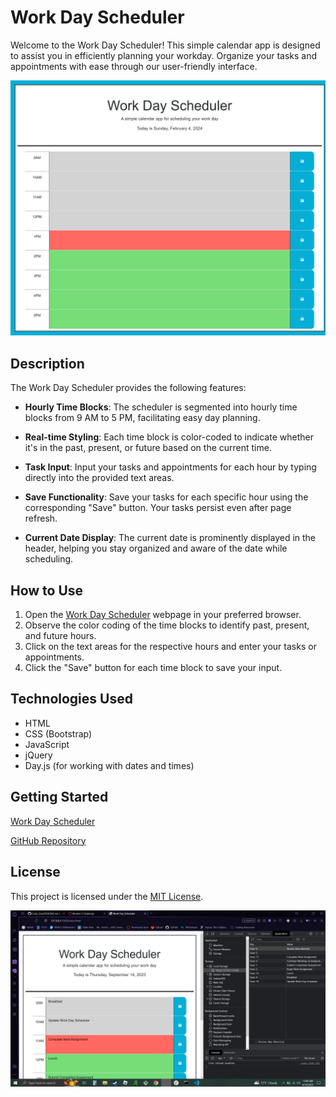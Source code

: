 # Work Day Scheduler

Welcome to the Work Day Scheduler! This simple calendar app is designed to assist you in efficiently planning your workday. Organize your tasks and appointments with ease through our user-friendly interface.

![alt text](<Assets/images/Opera Snapshot_2024-02-04_134050_127.0.0.1.png>)

## Description

The Work Day Scheduler provides the following features:

- **Hourly Time Blocks**: The scheduler is segmented into hourly time blocks from 9 AM to 5 PM, facilitating easy day planning.

- **Real-time Styling**: Each time block is color-coded to indicate whether it's in the past, present, or future based on the current time.

- **Task Input**: Input your tasks and appointments for each hour by typing directly into the provided text areas.

- **Save Functionality**: Save your tasks for each specific hour using the corresponding "Save" button. Your tasks persist even after page refresh.

- **Current Date Display**: The current date is prominently displayed in the header, helping you stay organized and aware of the date while scheduling.

## How to Use

1. Open the [Work Day Scheduler](https://daleray1231.github.io/WorkDay_Scheduler/)
 webpage in your preferred browser.
2. Observe the color coding of the time blocks to identify past, present, and future hours.
3. Click on the text areas for the respective hours and enter your tasks or appointments.
4. Click the "Save" button for each time block to save your input.

## Technologies Used

- HTML
- CSS (Bootstrap)
- JavaScript
- jQuery
- Day.js (for working with dates and times)

## Getting Started

[Work Day Scheduler](https://daleray1231.github.io/WorkDay_Scheduler/)

[GitHub Repository](https://github.com/Daleray1231/WorkDay_Scheduler)

## License

This project is licensed under the [MIT License](LICENSE).

![Work Day Scheduler Screenshot](image.png)
